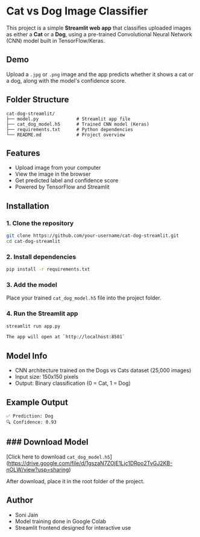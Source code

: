 # Cat vs Dog Image Classifier

This project is a simple **Streamlit web app** that classifies uploaded images as either a **Cat** or a **Dog**, using a pre-trained Convolutional Neural Network (CNN) model built in TensorFlow/Keras.

##  Demo
Upload a `.jpg` or `.png` image and the app predicts whether it shows a cat or a dog, along with the model's confidence score.

## Folder Structure
```
cat-dog-streamlit/
├── model.py              # Streamlit app file
├── cat_dog_model.h5      # Trained CNN model (Keras)
├── requirements.txt      # Python dependencies
└── README.md             # Project overview
```

## Features
- Upload image from your computer
- View the image in the browser
- Get predicted label and confidence score
- Powered by TensorFlow and Streamlit

## Installation

### 1. Clone the repository
```bash
git clone https://github.com/your-username/cat-dog-streamlit.git
cd cat-dog-streamlit
```

### 2. Install dependencies
```bash
pip install -r requirements.txt
```

### 3. Add the model
Place your trained `cat_dog_model.h5` file into the project folder.

### 4. Run the Streamlit app
```bash
streamlit run app.py

The app will open at `http://localhost:8501`
```
## Model Info
- CNN architecture trained on the Dogs vs Cats dataset (25,000 images)
- Input size: 150x150 pixels
- Output: Binary classification (0 = Cat, 1 = Dog)

##  Example Output
```
✅ Prediction: Dog 
🔍 Confidence: 0.93
```
## ### Download Model
[Click here to download `cat_dog_model.h5`]
(https://drive.google.com/file/d/1gszaN7ZOjE1Ljc1DRpo2TyGJ2KB-nOLW/view?usp=sharing)

After download, place it in the root folder of the project.

## Author
- Soni Jain
- Model training done in Google Colab
- Streamlit frontend designed for interactive use
